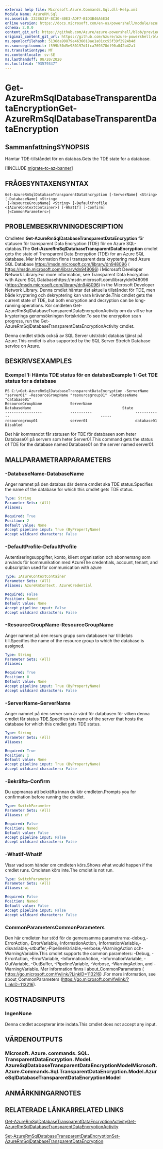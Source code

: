 ```yaml
---
external help file: Microsoft.Azure.Commands.Sql.dll-Help.xml
Module Name: AzureRM.Sql
ms.assetid: 2328631F-BC30-40E3-ADF7-B1D3B46A6E34
online version: https://docs.microsoft.com/en-us/powershell/module/azurerm.sql/get-azurermsqldatabasetransparentdataencryption
schema: 2.0.0
content_git_url: https://github.com/Azure/azure-powershell/blob/preview/src/ResourceManager/Sql/Commands.Sql/help/Get-AzureRmSqlDatabaseTransparentDataEncryption.md
original_content_git_url: https://github.com/Azure/azure-powershell/blob/preview/src/ResourceManager/Sql/Commands.Sql/help/Get-AzureRmSqlDatabaseTransparentDataEncryption.md
ms.openlocfilehash: 5136da99879e4636018ae1a01cc95f39f2924b4d
ms.sourcegitcommit: f599b50d5e980197d1fca769378df90a842b42a1
ms.translationtype: MT
ms.contentlocale: sv-SE
ms.lasthandoff: 08/20/2020
ms.locfileid: "93579347"
---
```

# <span data-ttu-id="f409c-101">Get-AzureRmSqlDatabaseTransparentDataEncryption</span><span class="sxs-lookup"><span data-stu-id="f409c-101">Get-AzureRmSqlDatabaseTransparentDataEncryption</span></span>

## <span data-ttu-id="f409c-102">Sammanfattning</span><span class="sxs-lookup"><span data-stu-id="f409c-102">SYNOPSIS</span></span>
<span data-ttu-id="f409c-103">Hämtar TDE-tillståndet för en databas.</span><span class="sxs-lookup"><span data-stu-id="f409c-103">Gets the TDE state for a database.</span></span>

[!INCLUDE [migrate-to-az-banner](../../includes/migrate-to-az-banner.md)]

## <span data-ttu-id="f409c-104">FRÅGESYNTAXEN</span><span class="sxs-lookup"><span data-stu-id="f409c-104">SYNTAX</span></span>

```
Get-AzureRmSqlDatabaseTransparentDataEncryption [-ServerName] <String> [-DatabaseName] <String>
 [-ResourceGroupName] <String> [-DefaultProfile <IAzureContextContainer>] [-WhatIf] [-Confirm]
 [<CommonParameters>]
```

## <span data-ttu-id="f409c-105">PROBLEMBESKRIVNING</span><span class="sxs-lookup"><span data-stu-id="f409c-105">DESCRIPTION</span></span>
<span data-ttu-id="f409c-106">Cmdleten **Get-AzureRmSqlDatabaseTransparentDataEncryption** får statusen för transparent Data Encryption (TDE) för en Azure SQL-databas.</span><span class="sxs-lookup"><span data-stu-id="f409c-106">The **Get-AzureRmSqlDatabaseTransparentDataEncryption** cmdlet gets the state of Transparent Data Encryption (TDE) for an Azure SQL database.</span></span>
<span data-ttu-id="f409c-107">Mer information finns i transparent data kryptering med Azure SQL Database https://msdn.microsoft.com/library/dn948096 ( https://msdn.microsoft.com/library/dn948096) i Microsoft Developer Network Library.</span><span class="sxs-lookup"><span data-stu-id="f409c-107">For more information, see Transparent Data Encryption with Azure SQL Databasehttps://msdn.microsoft.com/library/dn948096 (https://msdn.microsoft.com/library/dn948096) in the Microsoft Developer Network Library.</span></span>
<span data-ttu-id="f409c-108">Denna cmdlet hämtar det aktuella tillståndet för TDE, men både kryptering och dekryptering kan vara krävande.</span><span class="sxs-lookup"><span data-stu-id="f409c-108">This cmdlet gets the current state of TDE, but both encryption and decryption can be long-running operations.</span></span>
<span data-ttu-id="f409c-109">Kör cmdleten Get-AzureRmSqlDatabaseTransparentDataEncryptionActivity om du vill se hur krypterings genomsökningen fortskrider.</span><span class="sxs-lookup"><span data-stu-id="f409c-109">To see the encryption scan progress, run the Get-AzureRmSqlDatabaseTransparentDataEncryptionActivity cmdlet.</span></span>

<span data-ttu-id="f409c-110">Denna cmdlet stöds också av SQL Server utsträckt databas tjänst på Azure.</span><span class="sxs-lookup"><span data-stu-id="f409c-110">This cmdlet is also supported by the SQL Server Stretch Database service on Azure.</span></span>

## <span data-ttu-id="f409c-111">BESKRIVS</span><span class="sxs-lookup"><span data-stu-id="f409c-111">EXAMPLES</span></span>

### <span data-ttu-id="f409c-112">Exempel 1: Hämta TDE status för en databas</span><span class="sxs-lookup"><span data-stu-id="f409c-112">Example 1: Get TDE status for a database</span></span>
```
PS C:\>Get-AzureRmSqlDatabaseTransparentDataEncryption -ServerName "server01" -ResourceGroupName "resourcegroup01" -DatabaseName "database01"
ResourceGroupName             ServerName                    DatabaseName                                          State
-----------------             ----------                    ------------                                          -----
resourcegroup01               server01                      database01                                            Disabled
```

<span data-ttu-id="f409c-113">Det här kommandot får statusen för TDE för databasen som heter Database01 på servern som heter Server01.</span><span class="sxs-lookup"><span data-stu-id="f409c-113">This command gets the status of TDE for the database named Database01 on the server named server01.</span></span>

## <span data-ttu-id="f409c-114">MALLPARAMETRAR</span><span class="sxs-lookup"><span data-stu-id="f409c-114">PARAMETERS</span></span>

### <span data-ttu-id="f409c-115">-DatabaseName</span><span class="sxs-lookup"><span data-stu-id="f409c-115">-DatabaseName</span></span>
<span data-ttu-id="f409c-116">Anger namnet på den databas där denna cmdlet ska TDE status.</span><span class="sxs-lookup"><span data-stu-id="f409c-116">Specifies the name of the database for which this cmdlet gets TDE status.</span></span>

```yaml
Type: String
Parameter Sets: (All)
Aliases:

Required: True
Position: 2
Default value: None
Accept pipeline input: True (ByPropertyName)
Accept wildcard characters: False
```

### <span data-ttu-id="f409c-117">-DefaultProfile</span><span class="sxs-lookup"><span data-stu-id="f409c-117">-DefaultProfile</span></span>
<span data-ttu-id="f409c-118">Autentiseringsuppgifter, konto, klient organisation och abonnemang som används för kommunikation med Azure</span><span class="sxs-lookup"><span data-stu-id="f409c-118">The credentials, account, tenant, and subscription used for communication with azure</span></span>

```yaml
Type: IAzureContextContainer
Parameter Sets: (All)
Aliases: AzureRmContext, AzureCredential

Required: False
Position: Named
Default value: None
Accept pipeline input: False
Accept wildcard characters: False
```

### <span data-ttu-id="f409c-119">-ResourceGroupName</span><span class="sxs-lookup"><span data-stu-id="f409c-119">-ResourceGroupName</span></span>
<span data-ttu-id="f409c-120">Anger namnet på den resurs grupp som databasen har tilldelats till.</span><span class="sxs-lookup"><span data-stu-id="f409c-120">Specifies the name of the resource group to which the database is assigned.</span></span>

```yaml
Type: String
Parameter Sets: (All)
Aliases:

Required: True
Position: 0
Default value: None
Accept pipeline input: True (ByPropertyName)
Accept wildcard characters: False
```

### <span data-ttu-id="f409c-121">-ServerName</span><span class="sxs-lookup"><span data-stu-id="f409c-121">-ServerName</span></span>
<span data-ttu-id="f409c-122">Anger namnet på den server som är värd för databasen för vilken denna cmdlet får status TDE.</span><span class="sxs-lookup"><span data-stu-id="f409c-122">Specifies the name of the server that hosts the database for which this cmdlet gets TDE status.</span></span>

```yaml
Type: String
Parameter Sets: (All)
Aliases:

Required: True
Position: 1
Default value: None
Accept pipeline input: True (ByPropertyName)
Accept wildcard characters: False
```

### <span data-ttu-id="f409c-123">-Bekräfta</span><span class="sxs-lookup"><span data-stu-id="f409c-123">-Confirm</span></span>
<span data-ttu-id="f409c-124">Du uppmanas att bekräfta innan du kör cmdleten.</span><span class="sxs-lookup"><span data-stu-id="f409c-124">Prompts you for confirmation before running the cmdlet.</span></span>

```yaml
Type: SwitchParameter
Parameter Sets: (All)
Aliases: cf

Required: False
Position: Named
Default value: False
Accept pipeline input: False
Accept wildcard characters: False
```

### <span data-ttu-id="f409c-125">-WhatIf</span><span class="sxs-lookup"><span data-stu-id="f409c-125">-WhatIf</span></span>
<span data-ttu-id="f409c-126">Visar vad som händer om cmdleten körs.</span><span class="sxs-lookup"><span data-stu-id="f409c-126">Shows what would happen if the cmdlet runs.</span></span>
<span data-ttu-id="f409c-127">Cmdleten körs inte.</span><span class="sxs-lookup"><span data-stu-id="f409c-127">The cmdlet is not run.</span></span>

```yaml
Type: SwitchParameter
Parameter Sets: (All)
Aliases: wi

Required: False
Position: Named
Default value: False
Accept pipeline input: False
Accept wildcard characters: False
```

### <span data-ttu-id="f409c-128">CommonParameters</span><span class="sxs-lookup"><span data-stu-id="f409c-128">CommonParameters</span></span>
<span data-ttu-id="f409c-129">Den här cmdleten har stöd för de gemensamma parametrarna:-debug,-ErrorAction,-ErrorVariable,-InformationAction,-InformationVariable,-disvariable,-utbuffer,-PipelineVariable,-verbose,-WarningAction och-WarningVariable.</span><span class="sxs-lookup"><span data-stu-id="f409c-129">This cmdlet supports the common parameters: -Debug, -ErrorAction, -ErrorVariable, -InformationAction, -InformationVariable, -OutVariable, -OutBuffer, -PipelineVariable, -Verbose, -WarningAction, and -WarningVariable.</span></span> <span data-ttu-id="f409c-130">Mer information finns i about_CommonParameters ( https://go.microsoft.com/fwlink/?LinkID=113216) .</span><span class="sxs-lookup"><span data-stu-id="f409c-130">For more information, see about_CommonParameters (https://go.microsoft.com/fwlink/?LinkID=113216).</span></span>

## <span data-ttu-id="f409c-131">KOSTNADS</span><span class="sxs-lookup"><span data-stu-id="f409c-131">INPUTS</span></span>

### <span data-ttu-id="f409c-132">Ingen</span><span class="sxs-lookup"><span data-stu-id="f409c-132">None</span></span>
<span data-ttu-id="f409c-133">Denna cmdlet accepterar inte indata.</span><span class="sxs-lookup"><span data-stu-id="f409c-133">This cmdlet does not accept any input.</span></span>

## <span data-ttu-id="f409c-134">VÄRDEN</span><span class="sxs-lookup"><span data-stu-id="f409c-134">OUTPUTS</span></span>

### <span data-ttu-id="f409c-135">Microsoft. Azure. commands. SQL. TransparentDataEncryption. Model. AzureSqlDatabaseTransparentDataEncryptionModel</span><span class="sxs-lookup"><span data-stu-id="f409c-135">Microsoft.Azure.Commands.Sql.TransparentDataEncryption.Model.AzureSqlDatabaseTransparentDataEncryptionModel</span></span>

## <span data-ttu-id="f409c-136">ANMÄRKNINGAR</span><span class="sxs-lookup"><span data-stu-id="f409c-136">NOTES</span></span>

## <span data-ttu-id="f409c-137">RELATERADE LÄNKAR</span><span class="sxs-lookup"><span data-stu-id="f409c-137">RELATED LINKS</span></span>

[<span data-ttu-id="f409c-138">Get-AzureRmSqlDatabaseTransparentDataEncryptionActivity</span><span class="sxs-lookup"><span data-stu-id="f409c-138">Get-AzureRmSqlDatabaseTransparentDataEncryptionActivity</span></span>](./Get-AzureRmSqlDatabaseTransparentDataEncryptionActivity.md)

[<span data-ttu-id="f409c-139">Set-AzureRmSqlDatabaseTransparentDataEncryption</span><span class="sxs-lookup"><span data-stu-id="f409c-139">Set-AzureRmSqlDatabaseTransparentDataEncryption</span></span>](./Set-AzureRmSqlDatabaseTransparentDataEncryption.md)
